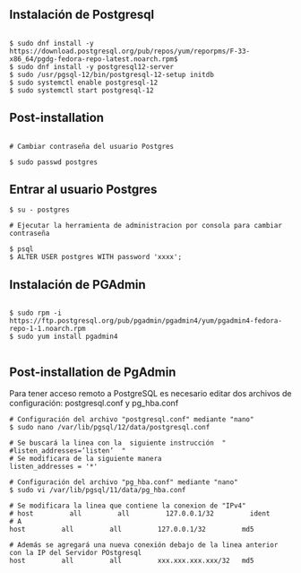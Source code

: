 
## Instalación de Postgresql

```

$ sudo dnf install -y https://download.postgresql.org/pub/repos/yum/reporpms/F-33-x86_64/pgdg-fedora-repo-latest.noarch.rpm$ 
$ sudo dnf install -y postgresql12-server
$ sudo /usr/pgsql-12/bin/postgresql-12-setup initdb
$ sudo systemctl enable postgresql-12
$ sudo systemctl start postgresql-12

```

## Post-installation

```

# Cambiar contraseña del usuario Postgres

$ sudo passwd postgres

```

## Entrar al usuario Postgres

```
$ su - postgres

# Ejecutar la herramienta de administracion por consola para cambiar contraseña

$ psql
$ ALTER USER postgres WITH password 'xxxx';

```


## Instalación de PGAdmin

```

$ sudo rpm -i https://ftp.postgresql.org/pub/pgadmin/pgadmin4/yum/pgadmin4-fedora-repo-1-1.noarch.rpm
$ sudo yum install pgadmin4


```

## Post-installation de PgAdmin

Para tener acceso remoto a PostgreSQL es necesario editar dos archivos de configuración: postgresql.conf y pg_hba.conf

```
# Configuración del archivo "postgresql.conf" mediante "nano"
$ sudo nano /var/lib/pgsql/12/data/postgresql.conf

# Se buscará la linea con la  siguiente instrucción  "  #listen_addresses=’listen’  "
# Se modificara de la siguiente manera
listen_addresses = '*'

# Configuración del archivo "pg_hba.conf" mediante "nano"
$ sudo vi /var/lib/pgsql/11/data/pg_hba.conf

# Se modificara la linea que contiene la conexion de "IPv4"
# host         all         all         127.0.0.1/32         ident
# A 
host         all         all         127.0.0.1/32         md5

# Además se agregará una nueva conexión debajo de la linea anterior con la IP del Servidor POstgresql
host         all         all         xxx.xxx.xxx.xxx/32   md5

```
